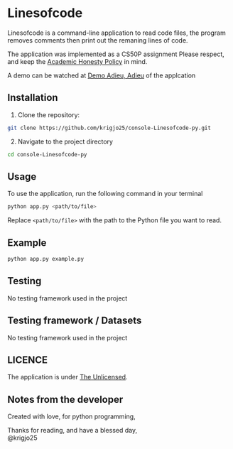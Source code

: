 # Linesofcode
Linesofcode is a command-line application to read code files, the program removes comments
then print out the remaning lines of code. 

The application was implemented as a CS50P assignment
Please respect, and keep the [Academic Honesty Policy](https://cs50.harvard.edu/x/2023/honesty/) in mind.<br>

A demo can be watched at [Demo Adieu, Adieu](https://cs50.harvard.edu/python/2022/psets/4/adieu/) of the applcation


## Installation

1. Clone the repository:
```sh
git clone https://github.com/krigjo25/console-Linesofcode-py.git
```

2. Navigate to the project directory
```sh
cd console-Linesofcode-py
```

##  Usage
To use the application, run the following command in your terminal

```sh
python app.py <path/to/file>
```
Replace `<path/to/file>` with the path to the Python file you want to read.

## Example
```sh
python app.py example.py
```

## Testing 
No testing framework used in the project

##  Testing framework / Datasets
No testing framework used in the project

## LICENCE
The application is under [The Unlicensed](./LICENCE).

## Notes from the developer
Created with love, for python programming,

Thanks for reading, and have a blessed day,<br>
@krigjo25
